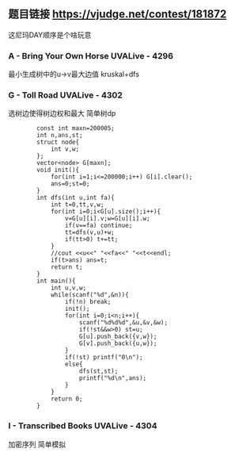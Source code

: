 ## 题目链接 https://vjudge.net/contest/181872
这尼玛DAY顺序是个啥玩意


### A - Bring Your Own Horse UVALive - 4296 
最小生成树中的u->v最大边值 kruskal+dfs

### G - Toll Road UVALive - 4302 
选树边使得树边权和最大 简单树dp
            
            const int maxn=200005;
            int n,ans,st;
            struct node{
                int v,w;
            };
            vector<node> G[maxn];
            void init(){
                for(int i=1;i<=200000;i++) G[i].clear();
                ans=0;st=0;
            }
            int dfs(int u,int fa){
                int t=0,tt,v,w;
                for(int i=0;i<G[u].size();i++){
                    v=G[u][i].v;w=G[u][i].w;
                    if(v==fa) continue;
                    tt=dfs(v,u)+w;
                    if(tt>0) t+=tt;
                }
                //cout <<u<<" "<<fa<<" "<<t<<endl;
                if(t>ans) ans=t;
                return t;
            }
            int main(){
                int u,v,w;
                while(scanf("%d",&n)){
                    if(!n) break;
                    init();
                    for(int i=0;i<n;i++){
                        scanf("%d%d%d",&u,&v,&w);
                        if(!st&&w>0) st=u;
                        G[u].push_back({v,w});
                        G[v].push_back({u,w});
                    }
                    if(!st) printf("0\n");
                    else{
                        dfs(st,st);
                        printf("%d\n",ans);
                    }
                }
                return 0;
            }
            
   ### I - Transcribed Books UVALive - 4304 
   加密序列  简单模拟
